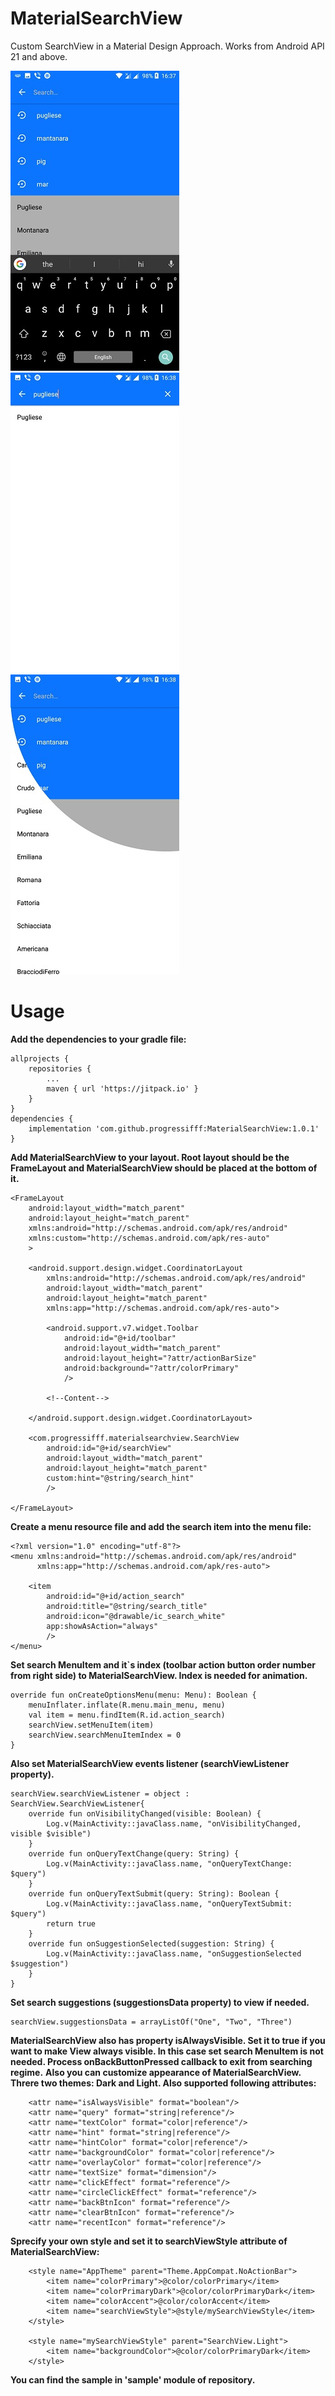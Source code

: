 # MaterialSearchView

Custom SearchView in a Material Design Approach. Works from Android API 21 and above.

![Alt text](https://github.com/progressifff/MaterialSearchView/blob/master/screenshots/2.jpg "Optional title")
![Alt text](https://github.com/progressifff/MaterialSearchView/blob/master/screenshots/3.jpg "Optional title")
![Alt text](https://github.com/progressifff/MaterialSearchView/blob/master/screenshots/4.jpg "Optional title")


# Usage
**Add the dependencies to your gradle file:**
```
allprojects {
    repositories {
        ...
        maven { url 'https://jitpack.io' }
    }
}
dependencies {
    implementation 'com.github.progressifff:MaterialSearchView:1.0.1'
}
```
**Add MaterialSearchView to your layout. Root layout should be the FrameLayout and MaterialSearchView should be placed at the bottom of it.**
```
<FrameLayout
    android:layout_width="match_parent"
    android:layout_height="match_parent"
    xmlns:android="http://schemas.android.com/apk/res/android"
    xmlns:custom="http://schemas.android.com/apk/res-auto"
    >

    <android.support.design.widget.CoordinatorLayout
        xmlns:android="http://schemas.android.com/apk/res/android"
        android:layout_width="match_parent"
        android:layout_height="match_parent"
        xmlns:app="http://schemas.android.com/apk/res-auto">

        <android.support.v7.widget.Toolbar
            android:id="@+id/toolbar"
            android:layout_width="match_parent"
            android:layout_height="?attr/actionBarSize"
            android:background="?attr/colorPrimary"
            />

        <!--Content-->

    </android.support.design.widget.CoordinatorLayout>

    <com.progressifff.materialsearchview.SearchView
        android:id="@+id/searchView"
        android:layout_width="match_parent"
        android:layout_height="match_parent"
        custom:hint="@string/search_hint"
        />

</FrameLayout>
```
**Create a menu resource file and add the search item into the menu file:**
```
<?xml version="1.0" encoding="utf-8"?>
<menu xmlns:android="http://schemas.android.com/apk/res/android"
      xmlns:app="http://schemas.android.com/apk/res-auto">

    <item
        android:id="@+id/action_search"
        android:title="@string/search_title"
        android:icon="@drawable/ic_search_white"
        app:showAsAction="always"
        />
</menu>
```
**Set search MenuItem and it`s index (toolbar action button order number from right side) to MaterialSearchView. Index is needed for animation.**
```
override fun onCreateOptionsMenu(menu: Menu): Boolean {
    menuInflater.inflate(R.menu.main_menu, menu)
    val item = menu.findItem(R.id.action_search)
    searchView.setMenuItem(item)
    searchView.searchMenuItemIndex = 0
}
```
**Also set MaterialSearchView events listener (searchViewListener property).**
```
searchView.searchViewListener = object : SearchView.SearchViewListener{
    override fun onVisibilityChanged(visible: Boolean) {
        Log.v(MainActivity::javaClass.name, "onVisibilityChanged, visible $visible")
    }
    override fun onQueryTextChange(query: String) {
        Log.v(MainActivity::javaClass.name, "onQueryTextChange: $query")
    }
    override fun onQueryTextSubmit(query: String): Boolean {
        Log.v(MainActivity::javaClass.name, "onQueryTextSubmit: $query")
        return true
    }
    override fun onSuggestionSelected(suggestion: String) {
        Log.v(MainActivity::javaClass.name, "onSuggestionSelected $suggestion")
    }
}
```
**Set search suggestions (suggestionsData property) to view if needed.**
```
searchView.suggestionsData = arrayListOf("One", "Two", "Three")
```
**MaterialSearchView also has property isAlwaysVisible. Set it to true if you want to make View always visible. In this case set search MenuItem is not needed. Process onBackButtonPressed callback to exit from searching regime.**
**Also you can customize appearance of MaterialSearchView. Threre two  themes: Dark and Light. Also supported following attributes:**
```
    <attr name="isAlwaysVisible" format="boolean"/>
    <attr name="query" format="string|reference"/>
    <attr name="textColor" format="color|reference"/>
    <attr name="hint" format="string|reference"/>
    <attr name="hintColor" format="color|reference"/>
    <attr name="backgroundColor" format="color|reference"/>
    <attr name="overlayColor" format="color|reference"/>
    <attr name="textSize" format="dimension"/>
    <attr name="clickEffect" format="reference"/>
    <attr name="circleClickEffect" format="reference"/>
    <attr name="backBtnIcon" format="reference"/>
    <attr name="clearBtnIcon" format="reference"/>
    <attr name="recentIcon" format="reference"/>
```
**Sprecify your own style and set it to searchViewStyle attribute of MaterialSearchView:**
```
    <style name="AppTheme" parent="Theme.AppCompat.NoActionBar">
        <item name="colorPrimary">@color/colorPrimary</item>
        <item name="colorPrimaryDark">@color/colorPrimaryDark</item>
        <item name="colorAccent">@color/colorAccent</item>
        <item name="searchViewStyle">@style/mySearchViewStyle</item>
    </style>

    <style name="mySearchViewStyle" parent="SearchView.Light">
        <item name="backgroundColor">@color/colorPrimaryDark</item>
    </style>
```
**You can find the sample in 'sample' module of repository.** 
